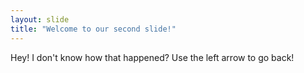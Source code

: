 ```yaml
---
layout: slide
title: "Welcome to our second slide!"
---
```

Hey! I don't know how that happened?
Use the left arrow to go back!